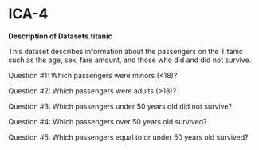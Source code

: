 # ICA-4

**Description of Datasets.titanic**

This dataset describes information about the passengers on the Titanic such as the age, sex, fare amount, and those who did and did not survive.

Question #1: 
Which passengers were minors (<18)?


Question #2:
Which passengers were adults (>18)?


Question #3:
Which passengers under 50 years old did not survive?

Question #4:
Which passengers over 50 years old survived?

Question #5:
Which passengers equal to or under 50 years old survived?
